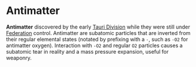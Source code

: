 # Antimatter

**Antimatter** discovered by the early [Tauri Division](../factions/tauri) while they were still under [Federation](../factions/federation) control. Antimatter are subatomic particles that are inverted from their regular elemental states (notated by prefixing with a `-`, such as `-O2` for antimatter oxygen). Interaction with `-O2` and regular `O2` particles causes a subatomic tear in reality and a mass pressure expansion, useful for weaponry.
